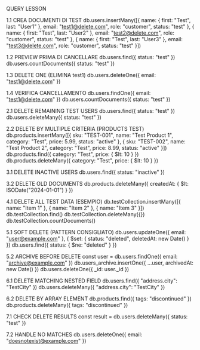 QUERY LESSON 

1.1 CREA DOCUMENTI DI TEST
db.users.insertMany([{ name: { first: "Test", last: "User1" }, email: "test1@delete.com", role: "customer", status: "test" }, { name: { first: "Test", last: "User2" }, email: "test2@delete.com", role: "customer", status: "test" }, { name: { first: "Test", last: "User3" }, email: "test3@delete.com", role: "customer", status: "test" }])

1.2 PREVIEW PRIMA DI CANCELLARE
db.users.find({ status: "test" })
db.users.countDocuments({ status: "test" })

1.3 DELETE ONE (ELIMINA test1)
db.users.deleteOne({ email: "test1@delete.com" })

1.4 VERIFICA CANCELLAMENTO
db.users.findOne({ email: "test1@delete.com" })
db.users.countDocuments({ status: "test" })

2.1 DELETE REMAINING TEST USERS
db.users.find({ status: "test" })
db.users.deleteMany({ status: "test" })

2.2 DELETE BY MULTIPLE CRITERIA (PRODUCTS TEST)
db.products.insertMany([{ sku: "TEST-001", name: "Test Product 1", category: "Test", price: 5.99, status: "active" }, { sku: "TEST-002", name: "Test Product 2", category: "Test", price: 8.99, status: "active" }])
db.products.find({ category: "Test", price: { $lt: 10 } })
db.products.deleteMany({ category: "Test", price: { $lt: 10 } })

3.1 DELETE INACTIVE USERS
db.users.find({ status: "inactive" })

3.2 DELETE OLD DOCUMENTS
db.products.deleteMany({ createdAt: { $lt: ISODate("2024-01-01") } })

4.1 DELETE ALL TEST DATA (ESEMPIO)
db.testCollection.insertMany([{ name: "Item 1" }, { name: "Item 2" }, { name: "Item 3" }])
db.testCollection.find()
db.testCollection.deleteMany({})
db.testCollection.countDocuments()

5.1 SOFT DELETE (PATTERN CONSIGLIATO)
db.users.updateOne({ email: "user@example.com" }, { $set: { status: "deleted", deletedAt: new Date() } })
db.users.find({ status: { $ne: "deleted" } })

5.2 ARCHIVE BEFORE DELETE
const user = db.users.findOne({ email: "archive@example.com" })
db.users_archive.insertOne({ ...user, archivedAt: new Date() })
db.users.deleteOne({ _id: user._id })

6.1 DELETE MATCHING NESTED FIELD
db.users.find({ "address.city": "TestCity" })
db.users.deleteMany({ "address.city": "TestCity" })

6.2 DELETE BY ARRAY ELEMENT
db.products.find({ tags: "discontinued" })
db.products.deleteMany({ tags: "discontinued" })

7.1 CHECK DELETE RESULTS
const result = db.users.deleteMany({ status: "test" })

7.2 HANDLE NO MATCHES
db.users.deleteOne({ email: "doesnotexist@example.com" })

